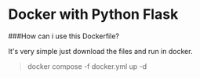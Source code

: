 # Docker with Python Flask

###How can i use this Dockerfile?

It's very simple just download the files and run in docker.
> docker compose -f docker.yml up -d